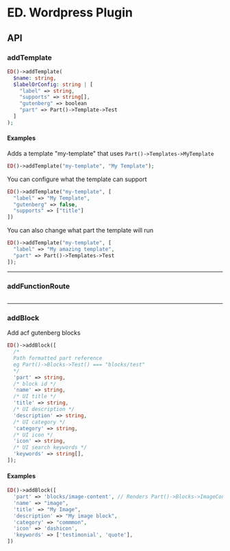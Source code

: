 # **ED. Wordpress Plugin**

## **API**

### **addTemplate**

```php
ED()->addTemplate(
  $name: string,
  $labelOrConfig: string | [
    "label" => string,
    "supports" => string[],
    "gutenberg" => boolean
    "part" => Part()->Template->Test
  ]
);
```

#### **Examples**

Adds a template "my-template" that uses `Part()->Templates->MyTemplate`

```php
ED()->addTemplate("my-template", "My Template");
```

You can configure what the template can support

```php
ED()->addTemplate("my-template", [
  "label" => "My Template",
  "gutenberg" => false,
  "supports" => ["title"]
])
```

You can also change what part the template will run

```php
ED()->addTemplate("my-template", [
  "label" => "My amazing template",
  "part" => Part()->Templates->Test
]);
```

---

### **addFunctionRoute**

```php

```

---

### **addBlock**

Add acf gutenberg blocks

```php
ED()->addBlock([
  /*
  Path formatted part reference
  eg Part()->Blocks->Test() === "blocks/test"
  */
  'part' => string,
  /* block id */
  'name' => string,
  /* UI title */
  'title' => string,
  /* UI description */
  'description' => string,
  /* UI category */
  'category' => string,
  /* UI icon */
  'icon' => string,
  /* UI search keywords */
  'keywords' => string[],
]);
```

#### **Examples**

```php
ED()->addBlock([
  'part' => 'blocks/image-content', // Renders Part()->Blocks->ImageContent()
  'name' => "image",
  'title' => "My Image",
  'description' => "My image block",
  'category' => "commmon",
  'icon' => 'dashicon',
  'keywords' => ['testimonial', 'quote'],
])
```
